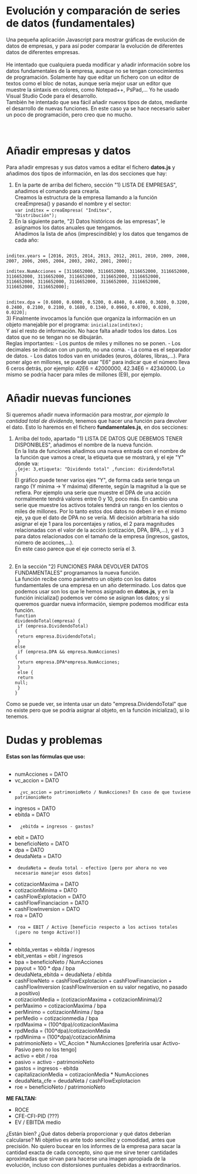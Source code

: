 # Evolución y comparación de series de datos (fundamentales)

Una pequeña aplicación Javascript para mostrar gráficas de evolución de datos de empresas, y para así poder comparar la evolución de diferentes datos de diferentes empresas.<br>
<br>
He intentado que cualquiera pueda modificar y añadir información sobre los datos fundamentales de la empresa, aunque no se tengan conocimientos de programación. Solamente hay que editar un fichero con un editor de textos como el bloc de notas, aunque sería mejor usar un editor que muestre la sintaxis en colores, como Notepad++, PsPad,...  Yo he usado Visual Studio Code para el desarrollo.
<br>
También he intentado que sea fácil añadir nuevos tipos de datos, mediante el desarrollo de nuevas funciones. En este caso ya se hace necesario saber un poco de programación, pero creo que no mucho.<br>
<br><br>
# Añadir empresas y datos
Para añadir empresas y sus datos vamos a editar el fichero <b>datos.js</b> y añadimos dos tipos de información, en las dos secciones que hay:
<br>
1) En la parte de arriba del fichero, sección "1) LISTA DE EMPRESAS", añadimos el comando para crearla.<br>
Creamos la estructura de la empresa llamando a la función creaEmpresa() y pasando el nombre y el sector:<br>
<code>var inditex = creaEmpresa( "Inditex", "Distribución");</code>
2) En la siguiente parte, "2) Datos históricos de las empresas", le asignamos los datos anuales que tengamos.<br>
Añadimos la lista de años (imprescindible) y los datos que tengamos de cada año:<br>
<code>
inditex.years = [2016, 2015, 2014, 2013, 2012, 2011, 2010, 2009, 2008, 2007, 2006, 2005, 2004, 2003, 2002, 2001, 2000];
</code>
<code>
inditex.NumAcciones = [3116652000, 3116652000, 3116652000, 3116652000, 3116652000, 3116652000, 3116652000, 3116652000, 3116652000,	 3116652000, 3116652000, 3116652000, 3116652000, 3116652000, 3116652000, 3116652000];<br>
</code>
<code>
inditex.dpa = [0.6800, 0.6000, 0.5200, 0.4840, 0.4400, 0.3600, 0.3200, 0.2400, 0.2100, 0.2100, 0.1680, 0.1340, 0.0960, 0.0700, 0.0280, 0.0220];
</code>
3) Finalmente invocamos la función que organiza la información en un objeto manejable por el programa:
<code>inicializa(inditex);</code>
<br>
Y así el resto de información. No hace falta añadir todos los datos. Los datos que no se tengan no se dibujarán.<br>
Reglas importantes:
- Los puntos de miles y millones no se ponen.
- Los decimales se indican con un punto, no una coma.
- La coma es el separador de datos.
- Los datos todos van en unidades (euros, dólares, libras,...). Para poner algo en millones, se puede usar "E6" para indicar que el número lleva 6 ceros detrás, por ejemplo: 42E6 = 42000000,  42.34E6 = 42340000.  Lo mismo se podría hacer para miles de millones (E9), por ejemplo.


# Añadir nuevas funciones
Si queremos añadir nueva información para mostrar, <i>por ejemplo la cantidad total de dividendo</i>, tenemos que hacer una función para devolver el dato. Esto lo haremos en el fichero <b>fundamentales.js</b>, en dos secciones:
1) Arriba del todo, apartado "1) LISTA DE DATOS QUE DEBEMOS TENER DISPONIBLES", añadimos el nombre de la nueva función.<br>
En la lista de funciones añadimos una nueva entrada con el nombre de la función que vamos a crear, la etiqueta que se mostrará, y el eje "Y" donde va:<br>
    <code>,{eje: 3,etiqueta: "Dividendo total"            ,funcion: dividendoTotal  }</code><br>
El gráfico puede tener varios ejes "Y", de forma cada serie tenga un rango (Y mínima -> Y máxima) diferente, según la magnitud a la que se refiera. Por ejemplo una serie que muestre el DPA de una acción normalmente tendrá valores entre 0 y 10, poco más. En cambio una serie que muestre los activos totales tendrá un rango en los cientos o miles de millones. Por lo tanto estos dos datos no deben ir en el mismo eje, ya que el dato de DPA no se vería. Mi decisión arbitraria ha sido asignar el eje 1 para los porcentajes y ratios, el 2 para magnitudes relacionadas con el valor de la acción (cotización, DPA, BPA,...), y el 3 para datos relacionados con el tamaño de la empresa (ingresos, gastos, número de acciones,...).<br>
En este caso parece que el eje correcto sería el 3.<br><br>

2) En la sección "2) FUNCIONES PARA DEVOLVER DATOS FUNDAMENTALES" programamos la nueva función.<br>
La función recibe como parámetro un objeto con los datos fundamentales de una empresa en un año determinado. Los datos que podemos usar son los que le hemos asignado en <b>datos.js</b>, y en la función inicializa() podemos ver cómo se asignan los datos; y si queremos guardar nueva información, siempre podemos modificar esta función.<br>
<code>function dividendoTotal(empresa) {</code><br>
<code>    if (empresa.DividendoTotal) {</code><br>
<code>        return empresa.DividendoTotal;</code><br>
<code>    } else</code><br>
<code>    if (empresa.DPA && empresa.NumAcciones) {</code><br>
<code>        return empresa.DPA*empresa.NumAcciones;</code><br>
<code>    }</code><br>
<code>    else {</code><br>
<code>        return null;</code><br>
<code>    }</code><br>
<code>}</code><br>

Como se puede ver, se intenta usar un dato "empresa.DividendoTotal" que no existe pero que se podría asignar al objeto, en la función inicializa(), si lo tenemos.

# Dudas y problemas

<b>Estas son las fórmulas que uso:</b><br>
<br>
 * numAcciones = DATO
 * vc_accion = DATO
 *       ¿vc_accion = patrimonioNeto / NumAcciones? En caso de que tuviese patrimonioNeto
 * ingresos = DATO
 * ebitda = DATO
 *       ¿ebitda = ingresos - gastos?
 * ebit = DATO
 * beneficioNeto = DATO
 * dpa = DATO
 * deudaNeta = DATO
 *      deudaNeta = deuda total - efectivo [pero por ahora no veo necesario manejar esos datos]
 * cotizacionMaxima = DATO
 * cotizacionMinima = DATO
 * cashFlowExplotacion = DATO
 * cashFlowFinanciacion = DATO
 * cashFlowInversion = DATO
 * roa = DATO
 *      roa = EBIT / Activo [beneficio respecto a los activos totales (¡pero no tengo Activo!)]
 *
 * ebitda_ventas = ebitda / ingresos
 * ebit_ventas = ebit / ingresos
 * bpa = beneficioNeto / NumAcciones
 * payout = 100 * dpa / bpa
 * deudaNeta_ebitda = deudaNeta / ebitda
 * cashFlowNeto = cashFlowExplotacion + cashFlowFinanciacion + cashFlowInversion     (cashFlowInversion en su valor negativo, no pasado a positivo)
 * cotizacionMedia = (cotizacionMaxima + cotizacionMinima)/2
 * perMaximo = cotizacionMaxima / bpa
 * perMinimo = cotizacionMinima / bpa
 * perMedio = cotizacionmedia / bpa
 * rpdMaxima = (100*dpa)/cotizacionMaxima
 * rpdMedia = (100*dpa)/cotizacionMedia
 * rpdMinima = (100*dpa)/cotizacionMinima
 * patrimonioNeto = VC_Accion * NumAcciones  [preferiría usar Activo-Pasivo pero no los tengo]
 * activo = ebit / roa
 * pasivo = activo - patrimonioNeto
 * gastos = ingresos - ebitda
 * capitalizacionMedia = cotizacionMedia * NumAcciones
 * deudaNeta_cfe = deudaNeta / cashFlowExplotacion
 * roe = beneficioNeto / patrimonioNeto
  
 <b>ME FALTAN:</b>
 * ROCE
 * CFE-CFI-PID (???)
 * EV / EBITDA medio
 
 ¿Están bien? ¿Qué datos debería proporcionar y qué datos deberían calcularse?
 Mi objetivo es ante todo sencillez y comodidad, antes que precisión. No quiero bucear en los informes de la empresa para sacar la cantidad exacta de cada concepto, sino que me sirve tener cantidades aproximadas que sirvan para hacerse una imagen apropiada de la evolución, incluso con distorsiones puntuales debidas a extraordinarios.
 
